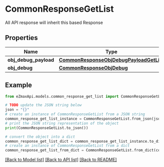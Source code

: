 # CommonResponseGetList

All API response will inherit this based Response

## Properties

Name | Type | Description | Notes
------------ | ------------- | ------------- | -------------
**obj_debug_payload** | [**CommonResponseObjDebugPayloadGetList**](CommonResponseObjDebugPayloadGetList.md) |  | 
**obj_debug** | [**CommonResponseObjDebug**](CommonResponseObjDebug.md) |  | [optional] 

## Example

```python
from eZmaxApi.models.common_response_get_list import CommonResponseGetList

# TODO update the JSON string below
json = "{}"
# create an instance of CommonResponseGetList from a JSON string
common_response_get_list_instance = CommonResponseGetList.from_json(json)
# print the JSON string representation of the object
print(CommonResponseGetList.to_json())

# convert the object into a dict
common_response_get_list_dict = common_response_get_list_instance.to_dict()
# create an instance of CommonResponseGetList from a dict
common_response_get_list_from_dict = CommonResponseGetList.from_dict(common_response_get_list_dict)
```
[[Back to Model list]](../README.md#documentation-for-models) [[Back to API list]](../README.md#documentation-for-api-endpoints) [[Back to README]](../README.md)


